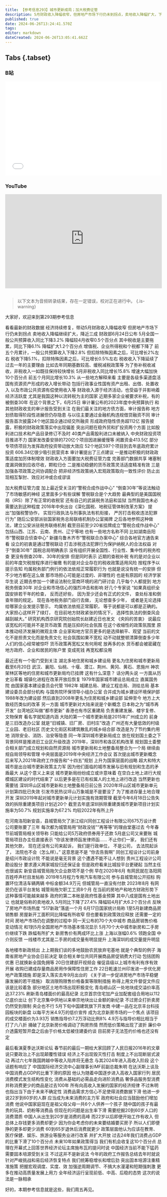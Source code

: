 ```yaml
---
title: 【参考信息293】城市更新成局；加大税费征管
description: 5月财政收入降幅收窄，但房地产市场下行仍未到拐点，卖地收入降幅扩大，下降近三成。审计署报告建议加大税费征管力度，做到应收尽收、颗粒归仓，加上最近受关注的“警税合成作战中心”“倒查”等话题，触动市场敏感的神经。湖北多地住房和城乡建设局更名为住房和城市更新局，或许意味着在空白土地上进行大规模城区建设的时代结束了，以后更多是改造。央企在北京6.8哲卖新房被约谈。2024年，中国进入高收入国家了吗？
published: true
date: 2024-06-26T13:24:41.570Z
tags: 
editor: markdown
dateCreated: 2024-06-26T13:05:41.662Z
---
```


## Tabs {.tabset}
### B站
<div style="position: relative; padding: 30% 45%;">
<iframe style="position: absolute; width: 100%; height: 100%; left: 0; top: 0;" src="//player.bilibili.com/player.html?&bvid=BV1WS421d7VA&page=1&as_wide=1&high_quality=1&danmaku=1&autoplay=0" scrolling="no" border="0" frameborder="no" framespacing="0" allowfullscreen="true"></iframe>
</div>

### YouTube
<div style="position: relative; padding: 30% 45%;">
<iframe style="position: absolute; top: 0; left: 0; width: 100%; height: 100%;" src="https://www.youtube-nocookie.com/embed/YouTubeVID" title="YouTube video player" frameborder="0" allow="accelerometer; autoplay; clipboard-write; encrypted-media; gyroscope; picture-in-picture" allowfullscreen></iframe>
</div>

## 

> 以下文本为音频转录结果，存在一定错误，校对正在进行中。
{.is-warning}

大家好，欢迎来到第293期参考信息

看看最新的财政数据
经济持续修复，带动5月财政收入降幅收窄
但房地产市场下行仍未到拐点
卖地收入降幅继续扩大，降近三成
财政部6月24日公布
5月全国一般公共预算收入同比下降3.2%
降幅较4月收窄0.5个百分点
其中税收是主要拖累，同比下降6.1%
降幅扩大1.2个百分点
增值税、企业所得税和个税都下降了
前五个月累计，一般公共预算收入下降2.8%
但扣除特殊因素之后，可比增长2%左右
税收下降5.1%，扣除特殊因素之后，可比增长0.5%左右
税收收入下降延续了过去一年的主要理由
比如去年同期基数较高、缓税减税政策等
为了弥补税收减收，非税收入一如既往保持较快增长
5月非税收入同比增长15.8%
增速大幅加快10个百分点
前五个月同比增长10.3%
从一些地方解释来看
主要是各级多渠道盘活国有资源资产形成的收入增长带动
包括行政事业性国有资产出租、出借、处置收入
以及市政公共资源有偿使用收入等
财政收入源于经济活动，也受益于并影响着经济活跃度
尤其是我国这种以流转税为主的国家
近期多家企业被要求补税，有的被倒查30年
在这个背景之下，6月25日
审计署公布的2023年度中央预算执行
和其他财政收支的审计报告受到关注
在我们最关注的地方债方面，审计报告称
地方划债取得阶段性进展但仍存隐患
与以往主要通过金融机构违规借贷融资不同
审计报告首次披露24个地区国企通过经交所融资
形成政府隐性债务超112亿
报告披露，积极的财政政策落实中出现偏差
突出问题在稳外贸和扩投资两个方面
比如股利进口技术和产品目录修订不及时
40类产品需股利进口未被纳入
中央财政投资项目推进不力
国家发改委安排的720亿个项目因进展缓慢等
闲置资金413.5亿
部分专项债项目为发挥政府投资带动放大效应
52个地区597个项目到去年底政府累计投资
606.34亿很少吸引民营资本
审计署提出了三点建议
一是推动积极的财政政策适度加厉体制增效
财政收入方面要加大税费征管力度
完善部门数据共享
堵塞制度漏洞做到应收尽收，颗粒归仓
二是推动稳健的货币政策灵活适度精准有效
三是加强各项政策之间协调配合
把非经济性政策纳入宏观政策取向一致性评价
防止出现相互掣肘、效应对冲或合成谬误


加大税费征管力度
加上最近受关注的“警税合成作战中心”
“倒查30年”等说法触动了市场敏感的神经
这里面多少有些误解
警税联合是个大趋势
最典型的是美国国税局（IRS）除了有正常的收税官
还有自己的武装税务法庭和监狱
当然我国也未必需要达到这种程度
2016年中央出台《深化国税、地税征管体制改革方案》
提出“加强税警协作，
实现行政执法与刑事执法有机衔接，
严厉打击税收违法犯罪行为”
随后公安部派驻国家税务总局联络机制办公室揭牌
之后各地参照这种做法，建立公安派驻税务联络机制
截至目前至少20省挂牌成立“警税合成作战中心”
包括山西、江苏、云南、贵州、辽宁等地
也有一些地方名称不同
比如湖南岳阳市“警税联合侦查中心”
新疆乌鲁木齐市“警税联合办案中心”
综合各地官方通告来看
设立的初衷是通过警税联动
打击涉税违法犯罪行为保护纳税人的合法权益
对于“倒查30年”
国税总局明确表示
没有组织开展全国性、行业性、集中性的税务检查
更没有倒查20年、30年的安排
但是同时表示
近期的查税补税
有的是对企业以前的年度欠税按程序进行催缴
有的是对企业存在的税收政策适用风险
按程序予以提示告知
均属税务部门例行的依法依规正常履职行为
也就是说没有统一的安排
但不少地方都在这么做
那市场担心可能是过度的、非理性的
也是有原因的
经济学家华生说
近期去参加一个建设法制化营商环境的闭门研讨会
几乎每个人都提到
地方税务倒查30年
对企业和市场信心的强烈冲击和影响
好几个专家说
“如果真组织全国安排若干年的检查，
反而还好些，
因为至少还会有正式的文件，
查处标准和倒查年限的规定。
现在各地税务部门自行去做，
无论想查多少年，
或者是无论选择给哪家企业发提示警示，
均属依法依规正常履职，
等于说都是可以都是正确的。
大家担心这样开了绿灯，
在目前地方财政紧张的情况下，
选择性执法的倒查风会越刮越大。”
研究机构西京研究院创始院长赵建近日也发文
《央妈的苦衷》
说最应该宽松的可能并不是货币政策
而是压抑的社会氛围
在这个收缩性的政策氛围里
原本推动经济发展的微观主体
企业家和地方官员更多的是选择躺平、观望
当前的文化不是担责文化而是免责文化
社会氛围如果不宽松
动不动就整顿清算倒查多少年
人们的信心经常被惊吓
货币政策再宽松又有何用呢
放再多的水
货币都会被密藏在地方政府、企业和居民的账户里
变成死钱
再宽松都没用



最近还有一个衙门受到关注
湖北多地住房和城乡建设局
更名为住房和城市更新局
截至6月20日
武汉、襄阳、仙桃、十堰、潜江、荆州、黄冈、黄石、恩施州
神农架林区等地的住房和城市更新局均已挂牌
这有什么深意？
话分两头说
一方面从历史沿革看
城镇化进程在改革开放后恢复
1979年国家城市建设总局成立
直属国务院
由国家基本建设委员会代管
1982年
城建总局、建设工程总局、测绘总局
基本建设委员会部分机构
与国务院环保领导小组办公室
合并成为城乡建设环境保护部
1988年改为建设部
然后直到2008年更名为住房和城乡建设部
延伸至今
地方上大致经历类似的改革
另一方面
城市更新对大陆来说是个新概念
日本称之为“城市再开发”
台湾地区叫做“都市更新”
香港也有市区重建局
负责重建发展、楼宇复修、文物保育
看名字就知道内涵
大陆的第一个城市更新局是2015年广州成立的
前身是三旧改造办公室
就是“旧城镇、旧厂房、旧村庄”改造
广州还有大量低效的村级工业园、老旧社区
历史文化街区和建筑散乱的城乡结合部
改造是为了节约集约用地
消除安全、消防、治安等隐患
同一年深圳城市更新局成立
放在规划国土委之下
背景同样是推进旧工业区升级改造
2019年，深圳市和各区机构改革
规划国土委整合相关部门成立规划和自然资源局
城市更新局和土地整备局整合为一个局
继续由规自局领导和管理
中央层面是2019年中央经济工作会议
首次提出城市更新概念
后来写入2021年政府工作报告和“十四五”规划
上升为国家层面的战略
超大和特大城市是出台城市更新政策主力军
因为他们面临的城市发展与旧有规划和生态的矛盾最大
从这个意义上来说
城市更新局纷纷成立或许意味着
在空白土地上进行大规模城区建设的时代结束了
以后更多是在已有权属人的土地上进行改造
当然更新也需要钱
深圳坪山区城市更新和土地整备局日前公告
2020年坪山区城市更新单元计划第四批已失效
引发市民热议坪山万象城是不是要没了
为了推进存量土地合理开发
深圳2019年起对城市更新单元计划实施有效期管理
截至今年6月18日公告失效的拆除重建类项目计划近20个
截至去年底深圳拆除重建类城市更新项目计划实施率为50.7%
规划实施率为67.2%
均较2022年有所上升

在河南洛阳新安县，县城管局欠了浙江绍兴同创工程设计有限公司675万设计费
公司要账要了三年
每次都为城管局用“财政没钱”“再等等”的理由堂塞过去
今年春节前城管局相关领导称
只能给公司5万政府债券用于还款
5月底公司又来要账
城管局项目办主任直接表示
“你该发律师函发律师函......
不止你们一家，
我们还有其他欠款，
现在还没有公司来起诉，
我们是行政单位，
不是公司，
去法院起诉了，
法院也不会（怎么样）。”
这意思是不是
“你去告我啊”
同创工程设计公司前身是绍兴市政设计院
不能说是毫无背景
这个遭遇不能不让人想到
贵州工程设计公司勘设股分
要求遵义两家城投归还保证金
但是政府看来比城投平台更硬起
当然主任也很诚实
新安县城管局拖欠企业款项不是个例
早在2020年6月
有网民就在洛阳网百姓呼声栏目发帖称
2019年5月程力专用汽车有限公司
参与县城管局公开招标
购置环位清洁车辆两辆
中标金额34.9万元
但城管局一直没有付款
2023年8月
有网民仍在该平台发帖
城管局拖欠职工工资8个月
在当前的房地产和地方财政形势下
这种事情可能越来越多
政府的第二本帐是政府性基金预算
其中八成是国有土地出让
也就是俗称的卖地收入
5月同比下降了27.4%
降幅较4月扩大6.2个百分点
反映了房地产市场热度
“517新政”落底一个月
6月17日国家统计局称
1至5月新建商品房销售额
房屋新开工面积同比降幅有所收窄
但也要看到政策效应释放
还需要一定的时间
房地产市场仍在调整的过程中
同一天公布的70个大中城市
商品房销售价格变动情况
和1到5月全国房地产市场基本情况显示
5月70个大中城市新房和二手房价继续下跌
跌幅有所扩大
新房售价有两成环比上涨
上海以涨幅0.6%
领跑全国
中介则反馈
一线楼市尤其是二手房的成交量有明显提升
上海深圳的成交量提升明显

各地楼市新政频出
上上期我们谈的多地鼓励农民放弃宅基地
就是个典型的例子
海南省房地产业协会日前决定
联合相关单位共同开展商品房促销费大行动
包括团购优惠
已就换新全国免拥等
20日住建部开视频会
催促县级以上城市有利有序有效开展
收购已建成存量商品房用作保障性住房工作
22日乾速兰州印发进一步优化房地产政策措施
即是深入落实去年9月出台的
《关于进一步促进房地产市场平稳健康发展的若干措施》
取消限购限售价格备案等限制措施
称得上用文件督促文件应该是比较着急
部分地区土地市场出现积极变化
青岛崂山区一处地块成交溢价率高达37.23%
刷新青岛楼面价的最高纪录
北京首宗住宅加产业加配套组合用地以112亿底价出让
创下北京集中供地以来单宗地块出让金额的新纪录
不过房企打折卖房仍然受到限制
央企也不行
5月下旬中国建筑旗下开发商
中建一品在北京丰台科技园板块的新盘
以每平方米4.9万的低价宣传
成为北京新房市场的一个焦点
该项目的成交楼面价为3.93万
销售指导价7.2万浮动比例8%
4.9万与指导价相比相当于打了六八折
捅破了北京新房价格调动了购房热情
然而低价策略出现了波折
廉价中介透露短暂开盘之后由于价格太低被住建委约谈
目前房子无法签约价格也还没有定

最后看演夏季达沃斯论坛
春节前的最后一期给大家回顾了人民日报2016年的文章
说只要政治上不出现颠覆性错误
经济上不出现毁灭性打击
制度上不出现断层式波动
再过六七年我国跨越中等收入陷井将无悬念
与其2024年进入高收入阶段
这个话题有响应了
中国国际经济交流中心副理事长IMF前副总裁朱明
在达沃斯上谈及中国消费占GDP的比重下滑的原因
他认为随着中国逐步进入高收入国家行列
居民消费模式发生结构性变化
消费从基础的必需品走向进阶消费品
奢侈品服务型消费
并称消费更少的商品是过去100年
所有向高收入发展的国家的经济规律
不过朱明也指出当下由于未来不确定性
消费品需求方信心不足使得消费数据下滑
他进一步说22岁到60岁的人群
应当成为未来消费的主力军
政府和社会应当鼓励他们增加消费
他说中国家庭现在是祖父母父母一共6个人供养一个孩子
随中国的孩子有最贵的玩具、奶粉等消费品
但现在的问题是出生率下滑
需要挖掘20到60岁人口的消费潜质
中国人从出生到20岁是消费的高峰
而22岁以后即便开始工作有收入
但总体上存钱更多消费却更少
因为你会考虑你的未来要结婚要买房子
所以人们即便挣的更多却更少消费
60到65岁退休后消费就更少
政策层面他认为应该在教育、医疗保健、娱乐、旅游业等服务业进行改革
并扩大开放
过去24年我们消费占GDP的比重下滑了10个百分点
未来10年如果政策得当
我们有机会收复这10个百分点
总理在开幕式上回答世界经济论坛主席施布瓦的提问时说
中国经济当前不能下猛药
需要固本培源受到关注
不过这并不是新说法
今年的政府工作报告总结去年时就说
针对严峻挑战和易后经济恢复特点
我们统筹稳增长和增后劲
突出固本培源注重精准施策
把握宏观调度、实度、效
加强逆周期调节、不搞大水漫灌和短期强刺激
更多在推动高质量发展上用力
全年经济运行呈现前低、中高、后稳的态势
这次的说法是一脉相承

好的，本期参考信息就是这些，我们周五再见。

